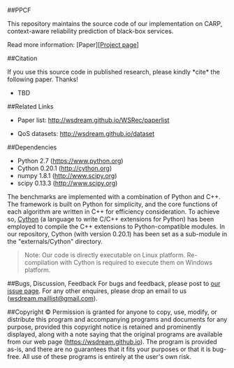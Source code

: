 ##PPCF

This repository maintains the source code of our implementation on CARP, context-aware reliability prediction of black-box services.

Read more information: [Paper][[Project page](http://wsdream.github.io/CARP)]


##Citation

If you use this source code in published research, please kindly \*cite* the following paper. Thanks!

- TBD


##Related Links
- Paper list: http://wsdream.github.io/WSRec/paperlist

- QoS datasets: http://wsdream.github.io/dataset


##Dependencies
- Python 2.7 (https://www.python.org)
- Cython 0.20.1 (http://cython.org)
- numpy 1.8.1 (http://www.scipy.org)
- scipy 0.13.3 (http://www.scipy.org)

The benchmarks are implemented with a combination of Python and C++. The framework is built on Python for simplicity, and the core functions of each algorithm are written in C++ for efficiency consideration. To achieve so, [Cython](http://cython.org/ "Cython's Web page") (a language to write C/C++ extensions for Python) has been employed to compile the C++ extensions to Python-compatible modules. In our repository, Cython (with version 0.20.1) has been set as a sub-module in the "externals/Cython" directory.

>Note: Our code is directly executable on Linux platform. Re-compilation with Cython is required to execute them on Windows platform. 


##Bugs, Discussion, Feedback
For bugs and feedback, please post to [our issue page](https://github.com/WS-DREAM/CARP/issues). For any other enquires, please drop an email to us (wsdream.maillist@gmail.com).

##Copyright &copy;
Permission is granted for anyone to copy, use, modify, or distribute this program and accompanying programs and documents for any purpose, provided this copyright notice is retained and prominently displayed, along with a note saying that the original programs are available from our web page (https://wsdream.github.io). The program is provided as-is, and there are no guarantees that it fits your purposes or that it is bug-free. All use of these programs is entirely at the user's own risk.

